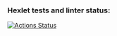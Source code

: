 ### Hexlet tests and linter status:
[![Actions Status](https://github.com/Ilya-cyber-cell/algorithms-project-68/actions/workflows/hexlet-check.yml/badge.svg)](https://github.com/Ilya-cyber-cell/algorithms-project-68/actions)